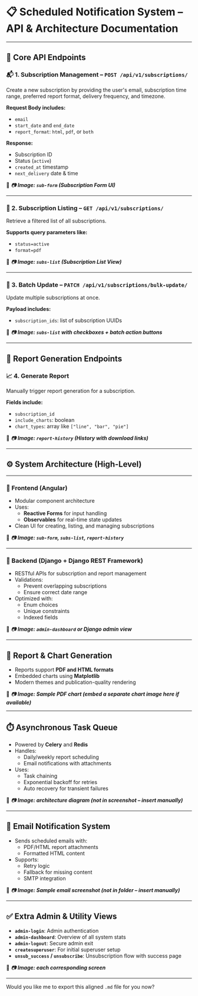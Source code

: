 # 📋 Scheduled Notification System – API & Architecture Documentation

---

## 🚀 Core API Endpoints

### 📬 1. Subscription Management – `POST /api/v1/subscriptions/`
Create a new subscription by providing the user's email, subscription time range, preferred report format, delivery frequency, and timezone.

**Request Body includes:**
- `email`
- `start_date` and `end_date`
- `report_format`: `html`, `pdf`, or `both`

**Response:**
- Subscription ID
- Status (`active`)
- `created_at` timestamp
- `next_delivery` date & time

📌 _📷 **Image: `sub-form` (Subscription Form UI)**_

---

### 📂 2. Subscription Listing – `GET /api/v1/subscriptions/`
Retrieve a filtered list of all subscriptions.

**Supports query parameters like:**
- `status=active`
- `format=pdf`

📌 _📷 **Image: `subs-list` (Subscription List View)**_

---

### 🔄 3. Batch Update – `PATCH /api/v1/subscriptions/bulk-update/`
Update multiple subscriptions at once.

**Payload includes:**
- `subscription_ids`: list of subscription UUIDs

📌 _📷 **Image: `subs-list` with checkboxes + batch action buttons**_

---

## 🧾 Report Generation Endpoints

### 📈 4. Generate Report
Manually trigger report generation for a subscription.

**Fields include:**
- `subscription_id`
- `include_charts`: boolean
- `chart_types`: array like `["line", "bar", "pie"]`

📌 _📷 **Image: `report-history` (History with download links)**_

---

## ⚙️ System Architecture (High-Level)

---

### 🧠 Frontend (Angular)
- Modular component architecture
- Uses:
  - **Reactive Forms** for input handling
  - **Observables** for real-time state updates
- Clean UI for creating, listing, and managing subscriptions

📌 _📷 **Image: `sub-form`, `subs-list`, `report-history`**_

---

### 🧰 Backend (Django + Django REST Framework)
- RESTful APIs for subscription and report management
- Validations:
  - Prevent overlapping subscriptions
  - Ensure correct date range
- Optimized with:
  - Enum choices
  - Unique constraints
  - Indexed fields

📌 _📷 **Image: `admin-dashboard` or Django admin view**_

---

## 📄 Report & Chart Generation

- Reports support **PDF and HTML formats**
- Embedded charts using **Matplotlib**
- Modern themes and publication-quality rendering

📌 _📷 **Image: Sample PDF chart (embed a separate chart image here if available)**_

---

## ⏱️ Asynchronous Task Queue

- Powered by **Celery** and **Redis**
- Handles:
  - Daily/weekly report scheduling
  - Email notifications with attachments
- Uses:
  - Task chaining
  - Exponential backoff for retries
  - Auto recovery for transient failures

📌 _📷 **Image: architecture diagram (not in screenshot – insert manually)**_

---

## 📧 Email Notification System

- Sends scheduled emails with:
  - PDF/HTML report attachments
  - Formatted HTML content
- Supports:
  - Retry logic
  - Fallback for missing content
  - SMTP integration

📌 _📷 **Image: Sample email screenshot (not in folder – insert manually)**_

---

## ✅ Extra Admin & Utility Views

- **`admin-login`**: Admin authentication
- **`admin-dashboard`**: Overview of all system stats
- **`admin-logout`**: Secure admin exit
- **`createsuperuser`**: For initial superuser setup
- **`unsub_success` / `unsubscribe`**: Unsubscription flow with success page

📌 _📷 **Image: each corresponding screen**_

---

Would you like me to export this aligned `.md` file for you now?

